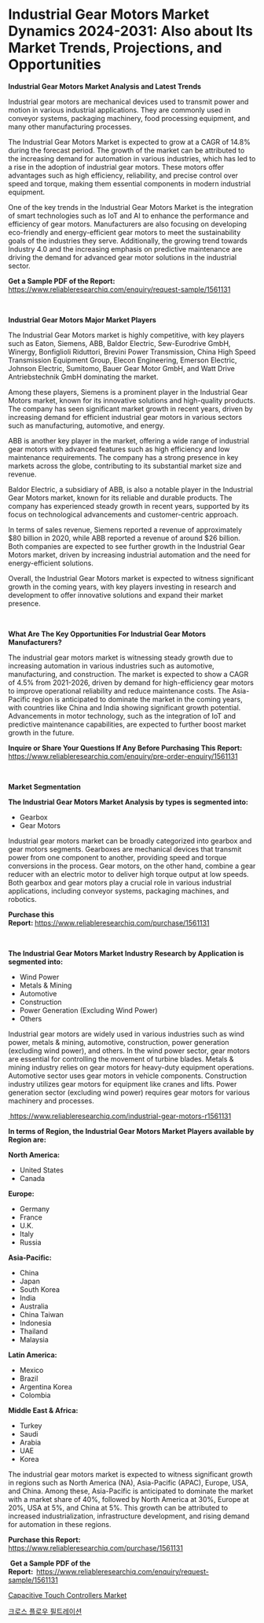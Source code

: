 <p><h1>Industrial Gear Motors Market Dynamics 2024-2031: Also about Its Market Trends, Projections, and Opportunities</h1></p><p><strong>Industrial Gear Motors Market Analysis and Latest Trends</strong></p>
<p><p>Industrial gear motors are mechanical devices used to transmit power and motion in various industrial applications. They are commonly used in conveyor systems, packaging machinery, food processing equipment, and many other manufacturing processes.</p><p>The Industrial Gear Motors Market is expected to grow at a CAGR of 14.8% during the forecast period. The growth of the market can be attributed to the increasing demand for automation in various industries, which has led to a rise in the adoption of industrial gear motors. These motors offer advantages such as high efficiency, reliability, and precise control over speed and torque, making them essential components in modern industrial equipment.</p><p>One of the key trends in the Industrial Gear Motors Market is the integration of smart technologies such as IoT and AI to enhance the performance and efficiency of gear motors. Manufacturers are also focusing on developing eco-friendly and energy-efficient gear motors to meet the sustainability goals of the industries they serve. Additionally, the growing trend towards Industry 4.0 and the increasing emphasis on predictive maintenance are driving the demand for advanced gear motor solutions in the industrial sector.</p></p>
<p><strong>Get a Sample PDF of the Report:&nbsp;</strong> <a href="https://www.reliableresearchiq.com/enquiry/request-sample/1561131">https://www.reliableresearchiq.com/enquiry/request-sample/1561131</a></p>
<p>&nbsp;</p>
<p><strong>Industrial Gear Motors Major Market Players</strong></p>
<p><p>The Industrial Gear Motors market is highly competitive, with key players such as Eaton, Siemens, ABB, Baldor Electric, Sew-Eurodrive GmbH, Winergy, Bonfiglioli Riduttori, Brevini Power Transmission, China High Speed Transmission Equipment Group, Elecon Engineering, Emerson Electric, Johnson Electric, Sumitomo, Bauer Gear Motor GmbH, and Watt Drive Antriebstechnik GmbH dominating the market.</p><p>Among these players, Siemens is a prominent player in the Industrial Gear Motors market, known for its innovative solutions and high-quality products. The company has seen significant market growth in recent years, driven by increasing demand for efficient industrial gear motors in various sectors such as manufacturing, automotive, and energy.</p><p>ABB is another key player in the market, offering a wide range of industrial gear motors with advanced features such as high efficiency and low maintenance requirements. The company has a strong presence in key markets across the globe, contributing to its substantial market size and revenue.</p><p>Baldor Electric, a subsidiary of ABB, is also a notable player in the Industrial Gear Motors market, known for its reliable and durable products. The company has experienced steady growth in recent years, supported by its focus on technological advancements and customer-centric approach.</p><p>In terms of sales revenue, Siemens reported a revenue of approximately $80 billion in 2020, while ABB reported a revenue of around $26 billion. Both companies are expected to see further growth in the Industrial Gear Motors market, driven by increasing industrial automation and the need for energy-efficient solutions.</p><p>Overall, the Industrial Gear Motors market is expected to witness significant growth in the coming years, with key players investing in research and development to offer innovative solutions and expand their market presence.</p></p>
<p>&nbsp;</p>
<p><strong>What Are The Key Opportunities For Industrial Gear Motors Manufacturers?</strong></p>
<p><p>The industrial gear motors market is witnessing steady growth due to increasing automation in various industries such as automotive, manufacturing, and construction. The market is expected to show a CAGR of 4.5% from 2021-2026, driven by demand for high-efficiency gear motors to improve operational reliability and reduce maintenance costs. The Asia-Pacific region is anticipated to dominate the market in the coming years, with countries like China and India showing significant growth potential. Advancements in motor technology, such as the integration of IoT and predictive maintenance capabilities, are expected to further boost market growth in the future.</p></p>
<p><strong>Inquire or Share Your Questions If Any Before Purchasing This Report:</strong> <a href="https://www.reliableresearchiq.com/enquiry/pre-order-enquiry/1561131">https://www.reliableresearchiq.com/enquiry/pre-order-enquiry/1561131</a></p>
<p>&nbsp;</p>
<p><strong>Market Segmentation</strong></p>
<p><strong>The Industrial Gear Motors Market Analysis by types is segmented into:</strong></p>
<p><ul><li>Gearbox</li><li>Gear Motors</li></ul></p>
<p><p>Industrial gear motors market can be broadly categorized into gearbox and gear motors segments. Gearboxes are mechanical devices that transmit power from one component to another, providing speed and torque conversions in the process. Gear motors, on the other hand, combine a gear reducer with an electric motor to deliver high torque output at low speeds. Both gearbox and gear motors play a crucial role in various industrial applications, including conveyor systems, packaging machines, and robotics.</p></p>
<p><strong>Purchase this Report:&nbsp;</strong><a href="https://www.reliableresearchiq.com/purchase/1561131">https://www.reliableresearchiq.com/purchase/1561131</a></p>
<p>&nbsp;</p>
<p><strong>The Industrial Gear Motors Market Industry Research by Application is segmented into:</strong></p>
<p><ul><li>Wind Power</li><li>Metals & Mining</li><li>Automotive</li><li>Construction</li><li>Power Generation (Excluding Wind Power)</li><li>Others</li></ul></p>
<p><p>Industrial gear motors are widely used in various industries such as wind power, metals & mining, automotive, construction, power generation (excluding wind power), and others. In the wind power sector, gear motors are essential for controlling the movement of turbine blades. Metals & mining industry relies on gear motors for heavy-duty equipment operations. Automotive sector uses gear motors in vehicle components. Construction industry utilizes gear motors for equipment like cranes and lifts. Power generation sector (excluding wind power) requires gear motors for various machinery and processes.</p></p>
<p><a href="https://www.reliableresearchiq.com/industrial-gear-motors-r1561131">&nbsp;https://www.reliableresearchiq.com/industrial-gear-motors-r1561131</a></p>
<p><strong>In terms of Region, the Industrial Gear Motors Market Players available by Region are:</strong></p>
<p>
    <p> <strong> North America: </strong>
        <ul>
            <li>United States</li>
            <li>Canada</li>
        </ul>
        </p> 
    <p> <strong> Europe: </strong>
        <ul>
            <li>Germany</li>
            <li>France</li>
            <li>U.K.</li>
            <li>Italy</li>
            <li>Russia</li>
        </ul>
        </p> 
    <p> <strong> Asia-Pacific: </strong>
        <ul>
            <li>China</li>
            <li>Japan</li>
            <li>South Korea</li>
            <li>India</li>
            <li>Australia</li>
            <li>China Taiwan</li>
            <li>Indonesia</li>
            <li>Thailand</li>
            <li>Malaysia</li>
        </ul>
        </p> 
    <p> <strong> Latin America: </strong>
        <ul>
            <li>Mexico</li>
            <li>Brazil</li>
            <li>Argentina Korea</li>
            <li>Colombia</li>
        </ul>
        </p> 
    <p> <strong> Middle East & Africa: </strong>
        <ul>
            <li>Turkey</li>
            <li>Saudi</li>
            <li>Arabia</li>
            <li>UAE</li>
            <li>Korea</li>
        </ul>
    </p>
    </p>
<p><p>The industrial gear motors market is expected to witness significant growth in regions such as North America (NA), Asia-Pacific (APAC), Europe, USA, and China. Among these, Asia-Pacific is anticipated to dominate the market with a market share of 40%, followed by North America at 30%, Europe at 20%, USA at 5%, and China at 5%. This growth can be attributed to increased industrialization, infrastructure development, and rising demand for automation in these regions.</p></p>
<p><strong>Purchase this Report: </strong><a href="https://www.reliableresearchiq.com/purchase/1561131">https://www.reliableresearchiq.com/purchase/1561131</a></p>
<p>&nbsp;<strong>Get a Sample PDF of the Report:&nbsp;&nbsp;</strong><a href="https://www.reliableresearchiq.com/enquiry/request-sample/1561131">https://www.reliableresearchiq.com/enquiry/request-sample/1561131</a></p>
<p><strong></strong></p>
<p><p><a href="https://github.com/vimar16th/Market-Research-Report-List-5/blob/main/capacitive-touch-controllers-market.md">Capacitive Touch Controllers Market</a></p><p><a href="https://github.com/vss5505pa7z1p/Market-Research-Report-List-3/blob/main/150294544598.md">크로스 플로우 필트레이션</a></p></p>